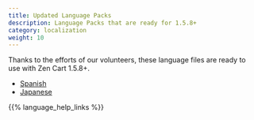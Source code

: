 ```yaml
---
title: Updated Language Packs 
description: Language Packs that are ready for 1.5.8+
category: localization
weight: 10
---
```


Thanks to the efforts of our volunteers, these language files are ready to use with Zen Cart 1.5.8+.

- [Spanish](https://github.com/torvista/Zen_Cart-Spanish_Language_Pack/tree/v158) 
- [Japanese](https://www.zen-cart.com/downloads.php?do=file&id=2359)

{{% language_help_links %}}

